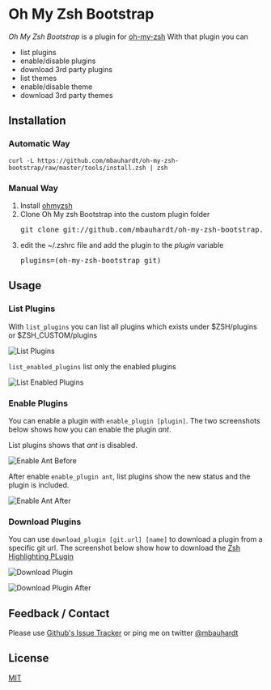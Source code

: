 # Oh My Zsh Bootstrap

_Oh My Zsh Bootstrap_ is a plugin for [oh-my-zsh](https://github.com/robbyrussell/oh-my-zsh)
With that plugin you can

* list plugins
* enable/disable plugins
* download 3rd party plugins
* list themes
* enable/disable theme
* download 3rd party themes

## Installation
### Automatic Way

    curl -L https://github.com/mbauhardt/oh-my-zsh-bootstrap/raw/master/tools/install.zsh | zsh
    
### Manual Way

1. Install [ohmyzsh](https://github.com/robbyrussell/oh-my-zsh/)
2. Clone Oh My zsh Bootstrap into the custom plugin folder
    <pre>git clone git://github.com/mbauhardt/oh-my-zsh-bootstrap.git $HOME/.oh-my-zsh/custom/plugins/oh-my-zsh-bootstrap</pre>
3. edit the ~/.zshrc file and add the plugin to the _plugin_ variable
    <pre>plugins=(oh-my-zsh-bootstrap git)</pre>

## Usage


### List Plugins
    
With <code>list_plugins</code> you can list all plugins which exists under $ZSH/plugins or $ZSH_CUSTOM/plugins

![List Plugins](https://dl.dropbox.com/s/wymgd4x2yfvciwv/list_plugins.png?token_hash=AAGGdSyk04b6ZAstcku51-qn98UMmtQYDhJbAPBTxRkzag&dl=1)

<code>list_enabled_plugins</code> list only the enabled plugins
    
![List Enabled Plugins](https://dl.dropbox.com/s/zxr9cgunx2jq0yj/list_enabled_plugins.png?token_hash=AAGOZYSNK4cEIabeFoT-jBK9k9Yisu1M2NHLG961-LMrtg&dl=1)    
    


### Enable Plugins
    
You can enable a plugin with  <code>enable_plugin [plugin]</code>. The two screenshots below shows how you can enable the plugin _ant_.

List plugins shows that _ant_ is disabled.

![Enable Ant Before](https://dl.dropbox.com/s/tzq9xn28jys3zph/enable_ant_before.png?token_hash=AAGqOMxDHjuZxXLdNdINH-5rDo6S2WdgIyLiqfX7ZvBPVA&dl=1)

After enable <code>enable_plugin ant</code>, list plugins show the new status and the plugin is included. 

![Enable Ant After](https://dl.dropbox.com/s/6rtpk0fesbjl3pd/enable_ant_after.png?token_hash=AAFYmAfAL3tnLmG7LjFNfaIN7seM9ayptwB-aaj-3v01aw&dl=1)
    


### Download Plugins

You can use <code>download_plugin [git.url] [name]</code> to download a plugin from a specific git url.
The screenshot below show how to download the [Zsh Highlighting PLugin](https://github.com/zsh-users/zsh-syntax-highlighting)

![Download Plugin](https://dl.dropbox.com/s/baobssws5y52kfw/download_plugin_before.png?token_hash=AAEjtDgnjsJ0mbvB8rxQHl9NFIUVD9hGXpnNOmHcrYvd0Q&dl=1)

![Download Plugin After](https://dl.dropbox.com/s/2zbo02szb1y9hp7/download_plugin_after.png?token_hash=AAFEqdLYMMEo7kqqn8mWs1JBkslJcHyS846N_kC0juPfpA&dl=1)

## Feedback / Contact

Please use [Github's Issue Tracker](https://github.com/mbauhardt/oh-my-zsh-bootstrap/issues) or ping me on twitter [@mbauhardt](https://twitter.com/mbauhardt)



## License

[MIT](http://opensource.org/licenses/MIT)
